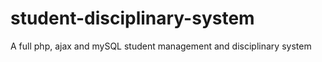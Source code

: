 # student-disciplinary-system
A full php, ajax and mySQL student management and disciplinary system 

